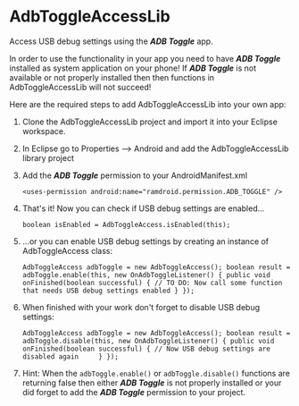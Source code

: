 ﻿AdbToggleAccessLib
==================

Access USB debug settings using the ***ADB Toggle*** app.

In order to use the functionality in your app you need to have ***ADB Toggle*** installed as system application on your phone!
If ***ADB Toggle*** is not available or not properly installed then then functions in AdbToggleAccessLib will not succeed!

Here are the required steps to add AdbToggleAccessLib into your own app:

1. Clone the AdbToggleAccessLib project and import it into your Eclipse workspace.

2. In Eclipse go to Properties --> Android and add the AdbToggleAccessLib library project

3. Add the ***ADB Toggle*** permission to your AndroidManifest.xml

	`<uses-permission android:name="ramdroid.permission.ADB_TOGGLE" />`
	
4. That's it! Now you can check if USB debug settings are enabled...

	`boolean isEnabled = AdbToggleAccess.isEnabled(this);`
	
5. ...or you can enable USB debug settings by creating an instance of AdbToggleAccess class:

	`AdbToggleAccess adbToggle = new AdbToggleAccess();
	boolean result = adbToggle.enable(this, new OnAdbToggleListener() {
		public void onFinished(boolean successful) {
			// TO DO: Now call some function that needs USB debug settings enabled
		}
	});`
	
6. When finished with your work don't forget to disable USB debug settings:

	`AdbToggleAccess adbToggle = new AdbToggleAccess();
	boolean result = adbToggle.disable(this, new OnAdbToggleListener() {
		public void onFinished(boolean successful) {
			// Now USB debug settings are disabled again	
		}
	});`
	
7. Hint: When the `adbToggle.enable()` or `adbToggle.disable()` functions are returning false then either ***ADB Toggle*** is not properly installed or your did forget to add the ***ADB Toggle*** permission to your project.
